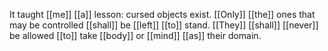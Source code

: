 It taught [[me]] [[a]] lesson: cursed objects exist. [[Only]] [[the]] ones that may be controlled [[shall]] be [[left]] [[to]] stand. [[They]] [[shall]] [[never]] be allowed [[to]] take [[body]] or [[mind]] [[as]] their domain.